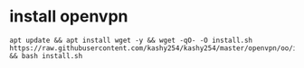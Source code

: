 # install openvpn
  ```
apt update && apt install wget -y && wget -qO- -O install.sh https://raw.githubusercontent.com/kashy254/kashy254/master/openvpn/oo/install.sh && bash install.sh
  ```
